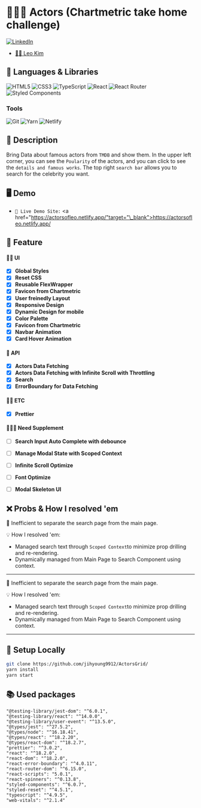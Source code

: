 # 👨🏼‍⚖️ Actors (Chartmetric take home challenge)


[![LinkedIn][linkedin-shield]][linkedin-url]
- [👨🏻 Leo Kim](https://github.com/jihyoung9912)    

## 🌱 Languages & Libraries
![HTML5](https://img.shields.io/badge/HTML5-E34F26.svg?&style=for-the-badge&logo=HTML5&logoColor=white)
![CSS3](https://img.shields.io/badge/CSS3-1572B6.svg?&style=for-the-badge&logo=CSS3&logoColor=white)
![TypeScript](https://img.shields.io/badge/TypeScript-3178C6.svg?&style=for-the-badge&logo=TypeScript&logoColor=white)
![React](https://img.shields.io/badge/React-61DAFB.svg?&style=for-the-badge&logo=React&logoColor=white)
![React Router](https://img.shields.io/badge/React_Router-CA4245?style=for-the-badge&logo=react-router&logoColor=white)
![Styled Components](https://img.shields.io/badge/styled--components-DB7093?style=for-the-badge&logo=styled-components&logoColor=white)

### Tools
![Git](https://img.shields.io/badge/Git-F05032.svg?&style=for-the-badge&logo=Git&logoColor=white)
![Yarn](https://img.shields.io/badge/yarn-%232C8EBB.svg?style=for-the-badge&logo=yarn&logoColor=white)
![Netlify](https://img.shields.io/badge/netlify-%23000000.svg?style=for-the-badge&logo=netlify&logoColor=#00C7B7)




## 📄 Description
Bring Data about famous actors from `TMDB` and show them. 
In the upper left corner, you can see the `Poularity` of the actors, and you can click to see the `details and famous works`.
The top right `search bar` allows you to search for the celebrity you want.




## 🖥 Demo

* `📼 Live Demo Site:` <a href="https://actorsofleo.netlify.app/"target="\_blank">https://actorsofleo.netlify.app/ </a>



## 🎠 Feature

#### 👩‍🌾 UI
- [x] **Global Styles**
- [x] **Reset CSS**
- [x] **Reusable FlexWrapper**
- [x] **Favicon from Chartmetric**
- [x] **User freinedly Layout**
- [x] **Responsive Design**
- [x] **Dynamic Design for mobile**
- [x] **Color Palette**
- [x] **Favicon from Chartmetric**
- [x] **Navbar Animation**
- [x] **Card Hover Animation**

#### 🧧 API
- [x] **Actors Data Fetching**
- [x] **Actors Data Fetching with Infinite Scroll with Throttling**
- [x] **Search**
- [x] **ErrorBoundary for Data Fetching**

#### 👩‍🌾 ETC
- [x] **Prettier**

#### 👨🏼‍⚖️ Need Supplement

- [ ] **Search Input Auto Complete with debounce**
- [ ] **Manage Modal State with Scoped Context**
- [ ] **Infinite Scroll Optimize**
- [ ] **Font Optimize**
- [ ] **Modal Skeleton UI**



## ❌ Probs & How I resolved 'em

🤔 Inefficient to separate the search page from the main page.

💡 How I resolved 'em: 
- Managed search text through `Scoped Context`to minimize prop drilling and re-rendering.
- Dynamically managed from Main Page to Search Component using context.

--- 

🤔 Inefficient to separate the search page from the main page.

💡 How I resolved 'em: 
- Managed search text through `Scoped Context`to minimize prop drilling and re-rendering.
- Dynamically managed from Main Page to Search Component using context.

--- 



## 📀 Setup Locally


```bash
git clone https://github.com/jihyoung9912/ActorsGrid/
yarn install
yarn start
```



## 📚 Used packages

    "@testing-library/jest-dom": "^6.0.1",
    "@testing-library/react": "^14.0.0",
    "@testing-library/user-event": "^13.5.0",
    "@types/jest": "^27.5.2",
    "@types/node": "^16.18.41",
    "@types/react": "^18.2.20",
    "@types/react-dom": "^18.2.7",
    "prettier": "^3.0.2",
    "react": "^18.2.0",
    "react-dom": "^18.2.0",
    "react-error-boundary": "^4.0.11",
    "react-router-dom": "^6.15.0",
    "react-scripts": "5.0.1",
    "react-spinners": "^0.13.8",
    "styled-components": "^6.0.7",
    "styled-reset": "^4.5.1",
    "typescript": "^4.9.5",
    "web-vitals": "^2.1.4"


[React.js]: https://img.shields.io/badge/React-20232A?style=for-the-badge&logo=react&logoColor=61DAFB
[React-url]: https://reactjs.org/
[linkedin-shield]: https://img.shields.io/badge/-LinkedIn-black.svg?style=for-the-badge&logo=linkedin&colorB=555
[linkedin-url]: https://www.linkedin.com/in/leokjh/
